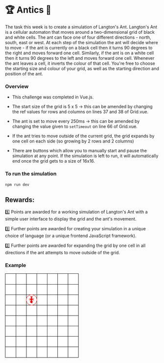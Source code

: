 # 🏆 Antics 🐜

The task this week is to create a simulation of Langton's Ant. Langton's Ant is a cellular automaton that moves around a two-dimensional grid of black and white cells. The ant can face one of four different directions - north, south, east or west. At each step of the simulation the ant will decide where to move - if the ant is currently on a black cell then it turns 90 degrees to the right and moves forward one cell. Similarly, if the ant is on a white cell then it turns 90 degrees to the left and moves forward one cell. Whenever the ant leaves a cell, it inverts the colour of that cell. You're free to choose the starting size and colour of your grid, as well as the starting direction and position of the ant.

### Overview

- This challenge was completed in Vue.js.

- The start size of the grid is 5 x 5 -> this can be amended by changing the ref values for rows and columns on lines 37 and 38 of Grid.vue.

- The ant is set to move every 250ms -> this can be amended by changing the value given to `setTimeout` on line 66 of Grid.vue.

- If the ant tries to move outside of the current grid, the grid expands by one cell on each side (so growing by 2 rows and 2 columns)

- There are buttons which allow you to manually start and pause the simulation at any point. If the simulation is left to run, it will automatically end once the grid gets to a size of 16x16.

### To run the simulation

```sh
npm run dev
```

## Rewards:

5️⃣ Points are awarded for a working simulation of Langton's Ant with a simple user interface to display the grid and the ant's movement.

3️⃣ Further points are awarded for creating your simulation in a unique choice of language (or a unique frontend JavaScript framework).

2️⃣ Further points are awarded for expanding the grid by one cell in all directions if the ant attempts to move outside of the grid.

### Example

![img](./src/assets/langant.gif)

